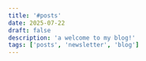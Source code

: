 ```yaml
---
title: '#posts'
date: 2025-07-22
draft: false
description: 'a welcome to my blog!'
tags: ['posts', 'newsletter', 'blog']
---
```


